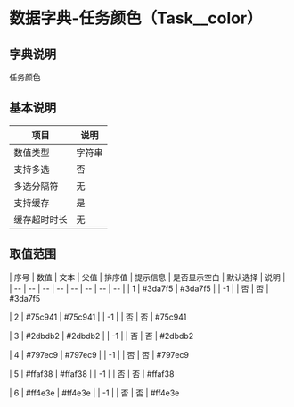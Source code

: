 # 数据字典-任务颜色（Task__color）
## 字典说明
任务颜色

## 基本说明
| 项目 | 说明 |
| -- | -- |
| 数值类型 | 字符串 |
| 支持多选 | 否 |
| 多选分隔符 | 无 |
| 支持缓存 | 是 |
| 缓存超时时长 | 无 |

## 取值范围
| 序号 | 数值 | 文本 | 父值 | 排序值 | 提示信息 | 是否显示空白 | 默认选择 | 说明 |
| -- | -- | -- | -- | -- | -- | -- | -- |
| 1 | #3da7f5 | #3da7f5 |  | -1 |  | 否 | 否 | #3da7f5

| 2 | #75c941 | #75c941 |  | -1 |  | 否 | 否 | #75c941

| 3 | #2dbdb2 | #2dbdb2 |  | -1 |  | 否 | 否 | #2dbdb2

| 4 | #797ec9 | #797ec9 |  | -1 |  | 否 | 否 | #797ec9

| 5 | #ffaf38 | #ffaf38 |  | -1 |  | 否 | 否 | #ffaf38

| 6 | #ff4e3e | #ff4e3e |  | -1 |  | 否 | 否 | #ff4e3e


